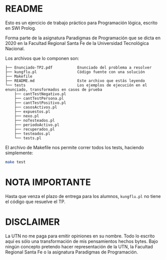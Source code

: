 # README

Esto es un ejercicio de trabajo práctico para Programación lógica, escrito en SWI Prolog.

Forma parte de la asignatura Paradigmas de Programación que se dicta en 2020 en la Facultad Regional Santa Fe de la 
Universidad Tecnológica Nacional.

Los archivos que lo componen son:

```text
├── Enunciado-TP2.pdf           Enunciado del problema a resolver
├── kungflu.pl                  Código fuente con una solución
├── Makefile
├── README.md                   Este archivo que estás leyendo
└── tests                       Los ejemplos de ejecución en el enunciado, transformados en casos de prueba
    ├── cantTestNegativo.pl
    ├── cantTestPersona.pl
    ├── cantTestPositivo.pl
    ├── casosActivos.pl
    ├── expuestos.pl
    ├── nexo.pl
    ├── noTesteados.pl
    ├── periodoActivo.pl
    ├── recuperados.pl
    ├── testeados.pl
    └── tests.pl
```

El archivo de Makefile nos permite correr todos los tests, haciendo simplemente:

```bash
make test
```

# NOTA IMPORTANTE

Hasta que venza el plazo de entrega para los alumnos, `kungflu.pl` no tiene el código que resuelve el TP.


# DISCLAIMER

La UTN no me paga para emitir opiniones en su nombre. Todo lo escrito aquí es sólo una transformación de mis pensamientos hechos bytes.
Bajo ningún concepto pretendo hacer representación de la UTN, la Facultad Regional Santa Fe o la asignatura Paradigmas de Programación.
